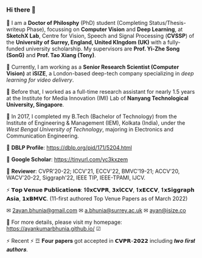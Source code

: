 ### Hi there 👋

💬 I am a **Doctor of Philosphy** (PhD) student (Completing Status/Thesis-writeup Phase), focussing on **Computer Vision** and **Deep Learning**, at **SketchX Lab**, Centre for Vision, Speech and Signal Processing (**CVSSP**) of the **University of Surrey, England, United KIngdom (UK)** with a fully-funded university scholarship. My supervisors are **Prof. Yi-Zhe Song (SonG)** and **Prof. Tao Xiang (Tony)**. 

💬 Currently, I am working as a **Senior Research Scientist (Computer Vision)** at **iSIZE**, a London-based deep-tech company specializing in *deep learning for video delivery*.

💬 Before that, I worked as a full-time research assistant for nearly 1.5 years at the Institute for Media Innovation (IMI) Lab of **Nanyang Technological University, Singapore**.

💬 In 2017, I completed my B.Tech (Bachelor of Technology) from the Institute of Engineering & Management (IEM), Kolkata (India), under the *West Bengal University of Technology*, majoring in Electronics and Communication Engineering. 

💬 **DBLP Profile**: https://dblp.org/pid/171/5204.html 

💬 **Google Scholar**: https://tinyurl.com/yc3kxzem

💬 **Reviewer**: CVPR'20-22; ICCV'21, ECCV'22, BMVC'19-21; ACCV'20, WACV'20-22, Siggraph'22, IEEE TIP, IEEE-TPAMI, IJCV.

⚡ **𝗧𝗼𝗽 𝗩𝗲𝗻𝘂𝗲 𝗣𝘂𝗯𝗹𝗶𝗰𝗮𝘁𝗶𝗼𝗻𝐬**: 𝟏𝟎𝘅𝗖𝗩𝗣𝗥, 𝟯𝘅𝗹𝗖𝗖𝗩, 𝟏𝘅𝗘𝗖𝗖𝗩, 𝟏𝘅𝗦𝗶𝗴𝗴𝗿𝗮𝗽𝗵 𝗔𝘀𝗶𝗮, 𝟭𝘅𝗕𝗠𝗩𝗖. (11-first authored Top Venue Papers as of March 2022) 

✉ 2ayan.bhunia@gmail.com ✉ a.bhunia@surrey.ac.uk ✉ ayan@isize.co

🔭 For more details, please visit my homepage: https://ayankumarbhunia.github.io/ ☑

⚡ Recent ⚡ ☲ 𝐅𝐨𝐮𝐫 𝐩𝐚𝐩𝐞𝐫𝐬 got accepted in 𝗖𝗩𝗣𝗥-𝟮𝟬𝟮𝟮 including 𝒕𝒘𝒐 𝒇𝒊𝒓𝒔𝒕 𝒂𝒖𝒕𝒉𝒐𝒓𝒔.

<!--
**AyanKumarBhunia/AyanKumarBhunia** is a ✨ _special_ ✨ repository because its `README.md` (this file) appears on your GitHub profile.

Here are some ideas to get you started:

- 🔭 I’m currently working on ...
- 🌱 I’m currently learning ...
- 👯 I’m looking to collaborate on ...
- 🤔 I’m looking for help with ...
- 💬 Ask me about ...
- 📫 How to reach me: ...
- 😄 Pronouns: ...
- ⚡ Fun fact: ...
-->
